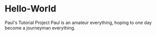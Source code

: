 # Hello-World
Paul's Tutorial Project
Paul is an amateur everything, hoping to one day become a journeyman everything.
